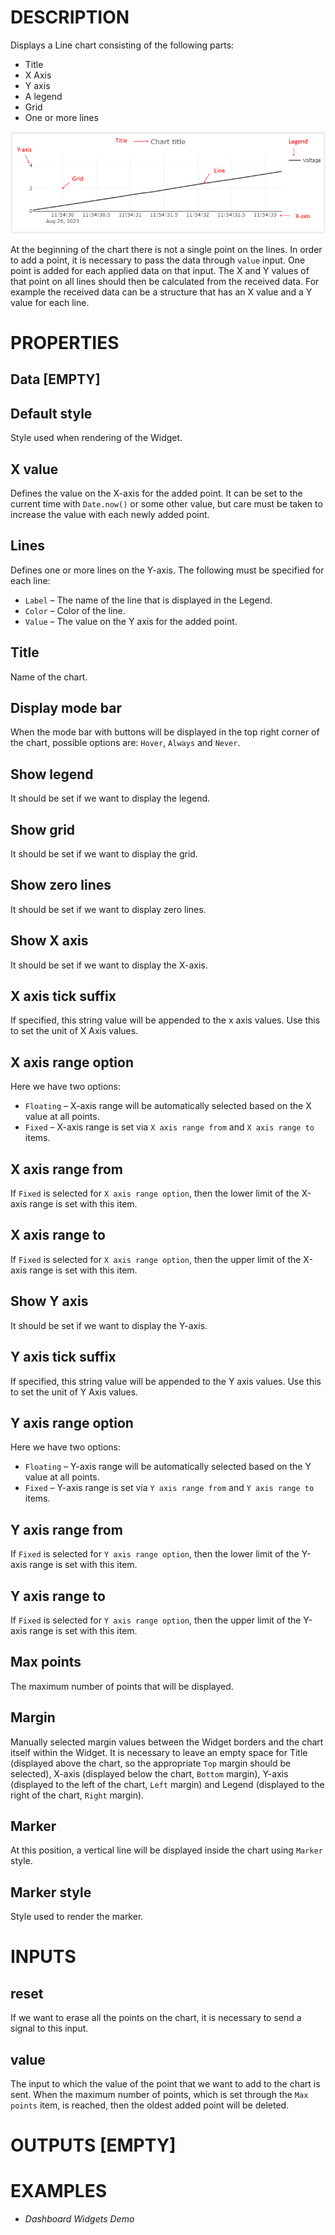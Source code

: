 # DESCRIPTION

Displays a Line chart consisting of the following parts:

-   Title
-   X Axis
-   Y axis
-   A legend
-   Grid
-   One or more lines

![Alt text](../images/line_chart_dashboard.png)

At the beginning of the chart there is not a single point on the lines. In order to add a point, it is necessary to pass the data through `value` input. One point is added for each applied data on that input. The X and Y values of that point on all lines should then be calculated from the received data. For example the received data can be a structure that has an X value and a Y value for each line.

# PROPERTIES

## Data [EMPTY]


## Default style

Style used when rendering of the Widget.

## X value

Defines the value on the X-axis for the added point. It can be set to the current time with `Date.now()` or some other value, but care must be taken to increase the value with each newly added point.

## Lines

Defines one or more lines on the Y-axis. The following must be specified for each line:

-   `Label` – The name of the line that is displayed in the Legend.
-   `Color` – Color of the line.
-   `Value` – The value on the Y axis for the added point.

## Title

Name of the chart.

## Display mode bar

When the mode bar with buttons will be displayed in the top right corner of the chart, possible options are: `Hover`, `Always` and `Never`.

## Show legend

It should be set if we want to display the legend.

## Show grid

It should be set if we want to display the grid.

## Show zero lines

It should be set if we want to display zero lines.

## Show X axis

It should be set if we want to display the X-axis.

## X axis tick suffix

If specified, this string value will be appended to the x axis values. Use this to set the unit of X Axis values.

## X axis range option

Here we have two options:

-   `Floating` – X-axis range will be automatically selected based on the X value at all points.
-   `Fixed` – X-axis range is set via `X axis range from` and `X axis range to` items.

## X axis range from

If `Fixed` is selected for `X axis range option`, then the lower limit of the X-axis range is set with this item.

## X axis range to

If `Fixed` is selected for `X axis range option`, then the upper limit of the X-axis range is set with this item.

## Show Y axis

It should be set if we want to display the Y-axis.

## Y axis tick suffix

If specified, this string value will be appended to the Y axis values. Use this to set the unit of Y Axis values.

## Y axis range option

Here we have two options:

-   `Floating` – Y-axis range will be automatically selected based on the Y value at all points.
-   `Fixed` – Y-axis range is set via `Y axis range from` and `Y axis range to` items.

## Y axis range from

If `Fixed` is selected for `Y axis range option`, then the lower limit of the Y-axis range is set with this item.

## Y axis range to

If `Fixed` is selected for `Y axis range option`, then the upper limit of the Y-axis range is set with this item.

## Max points

The maximum number of points that will be displayed.

## Margin

Manually selected margin values between the Widget borders and the chart itself within the Widget. It is necessary to leave an empty space for Title (displayed above the chart, so the appropriate `Top` margin should be selected), X-axis (displayed below the chart, `Bottom` margin), Y-axis (displayed to the left of the chart, `Left` margin) and Legend (displayed to the right of the chart, `Right` margin).

## Marker

At this position, a vertical line will be displayed inside the chart using `Marker` style.

## Marker style

Style used to render the marker.

# INPUTS

## reset

If we want to erase all the points on the chart, it is necessary to send a signal to this input.

## value

The input to which the value of the point that we want to add to the chart is sent. When the maximum number of points, which is set through the `Max points` item, is reached, then the oldest added point will be deleted.

# OUTPUTS [EMPTY]

# EXAMPLES

-   _Dashboard Widgets Demo_

